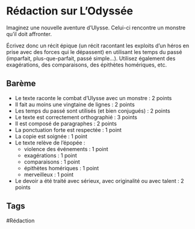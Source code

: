 # Rédaction sur L’Odyssée

Imaginez une nouvelle aventure d’Ulysse. Celui-ci rencontre un monstre qu’il doit affronter.

Écrivez donc un récit épique (un récit racontant les exploits d’un héros en prise avec des forces qui le dépassent) en utilisant les temps du passé (imparfait, plus-que-parfait, passé simple...).
Utilisez également des exagérations, des comparaisons, des épithètes homériques, etc.

## Barème

- Le texte raconte le combat d’Ulysse avec un monstre : 2 points
- Il fait au moins une vingtaine de lignes : 2 points
- Les temps du passé sont utilisés (et bien conjugués) : 2 points
- Le texte est correctement orthographié : 3 points
- Il est composé de paragraphes : 2 points
- La ponctuation forte est respectée : 1 point
- La copie est soignée : 1 point
- Le texte relève de l’épopée : 
	- violence des événements : 1 point 
	- exagérations : 1 point
	- comparaisons : 1 point
	- épithètes homériques : 1 point
	- merveilleux  : 1 point
- Le devoir a été traité avec sérieux, avec originalité ou avec talent : 2 points

## Tags

#Rédaction